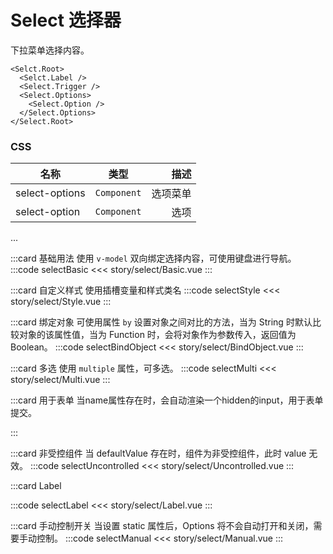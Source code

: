 # Select 选择器
下拉菜单选择内容。
```
<Selct.Root>
  <Selct.Label />
  <Select.Trigger />
  <Select.Options>
    <Select.Option />
  </Select.Options>
</Select.Root>
```


### CSS
| 名称        |      类型      | 描述 |
| ------------- | :-----------: | ----: |
|  select-options    | `Component` | 选项菜单 |
|  select-option    | `Component` | 选项 |
...


:::card 基础用法
使用 `v-model` 双向绑定选择内容，可使用键盘进行导航。
:::code selectBasic
<<< story/select/Basic.vue
:::

:::card 自定义样式
使用插槽变量和样式类名
:::code selectStyle
<<< story/select/Style.vue
:::

:::card 绑定对象
可使用属性 `by` 设置对象之间对比的方法，当为 String 时默认比较对象的该属性值，当为 Function 时，会将对象作为参数传入，返回值为 Boolean。
:::code selectBindObject
<<< story/select/BindObject.vue
:::


:::card 多选
使用 `multiple` 属性，可多选。
:::code selectMulti
<<< story/select/Multi.vue
:::


:::card 用于表单
当name属性存在时，会自动渲染一个hidden的input，用于表单提交。

:::

:::card 非受控组件
当 defaultValue 存在时，组件为非受控组件，此时 value 无效。
:::code selectUncontrolled
<<< story/select/Uncontrolled.vue
:::

:::card Label

:::code selectLabel
<<< story/select/Label.vue
:::

:::card 手动控制开关
当设置 static 属性后，Options 将不会自动打开和关闭，需要手动控制。
:::code selectManual
<<< story/select/Manual.vue
:::






